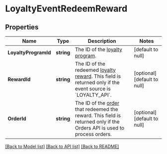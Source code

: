 # LoyaltyEventRedeemReward

## Properties
Name | Type | Description | Notes
------------ | ------------- | ------------- | -------------
**LoyaltyProgramId** | **string** | The ID of the [loyalty program](https://developer.squareup.com/reference/square_2024-01-18/objects/LoyaltyProgram). | [default to null]
**RewardId** | **string** | The ID of the redeemed [loyalty reward](https://developer.squareup.com/reference/square_2024-01-18/objects/LoyaltyReward). This field is returned only if the event source is &#x60;LOYALTY_API&#x60;. | [optional] [default to null]
**OrderId** | **string** | The ID of the [order](https://developer.squareup.com/reference/square_2024-01-18/objects/Order) that redeemed the reward. This field is returned only if the Orders API is used to process orders. | [optional] [default to null]

[[Back to Model list]](../README.md#documentation-for-models) [[Back to API list]](../README.md#documentation-for-api-endpoints) [[Back to README]](../README.md)

